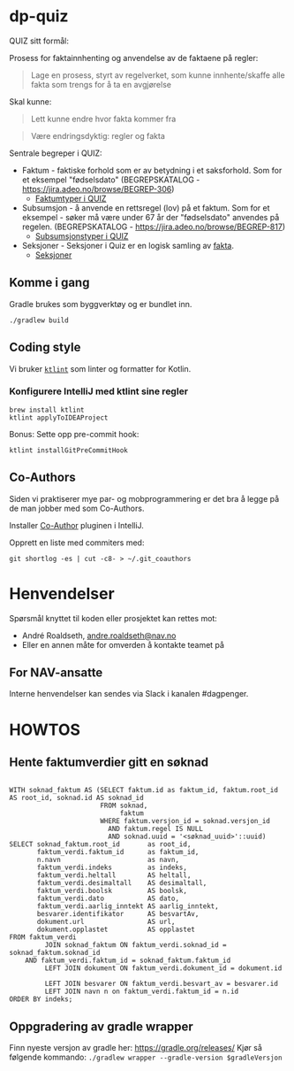 # dp-quiz

QUIZ sitt formål: 

Prosess for faktainnhenting og anvendelse av de faktaene på regler: 

> Lage en prosess, styrt av regelverket, som kunne innhente/skaffe alle fakta som trengs for å ta en avgjørelse

Skal kunne:
> Lett kunne endre hvor fakta kommer fra

> Være endringsdyktig: regler og fakta

Sentrale begreper i QUIZ:

* Faktum - faktiske forhold som er av betydning i et saksforhold. Som for et eksempel "fødselsdato" (BEGREPSKATALOG - https://jira.adeo.no/browse/BEGREP-306)
  * [Faktumtyper i QUIZ](doc/mvp/faktumtyper/README.md) 
* Subsumsjon - å anvende en rettsregel (lov) på et faktum. Som for et eksempel - søker må være under 67 år der "fødselsdato" anvendes på regelen. (BEGREPSKATALOG - https://jira.adeo.no/browse/BEGREP-817)
  * [Subsumsjonstyper i QUIZ](doc/mvp/subsumsjonstyper/README.md) 
* Seksjoner - Seksjoner i Quiz er en logisk samling av [fakta](doc/mvp/faktumtyper/README.md).
  * [Seksjoner](doc/mvp/seksjon/seksjon.md) 
## Komme i gang

Gradle brukes som byggverktøy og er bundlet inn.

`./gradlew build`

## Coding style

Vi bruker [`ktlint`](https://github.com/pinterest/ktlint) som linter og formatter for Kotlin.

### Konfigurere IntelliJ med ktlint sine regler

```
brew install ktlint
ktlint applyToIDEAProject
```

Bonus: Sette opp pre-commit hook:

```
ktlint installGitPreCommitHook
```

## Co-Authors

Siden vi praktiserer mye par- og mobprogrammering er det bra å legge på de man
jobber med som Co-Authors.

Installer [Co-Author](https://plugins.jetbrains.com/plugin/10952-co-author)
pluginen i IntelliJ.

Opprett en liste med commiters med:

```
git shortlog -es | cut -c8- > ~/.git_coauthors
```

# Henvendelser

Spørsmål knyttet til koden eller prosjektet kan rettes mot:

* André Roaldseth, andre.roaldseth@nav.no
* Eller en annen måte for omverden å kontakte teamet på

## For NAV-ansatte

Interne henvendelser kan sendes via Slack i kanalen #dagpenger.


# HOWTOS

## Hente faktumverdier gitt en søknad

```postgresql

WITH soknad_faktum AS (SELECT faktum.id as faktum_id, faktum.root_id AS root_id, soknad.id AS soknad_id
                       FROM soknad,
                            faktum
                       WHERE faktum.versjon_id = soknad.versjon_id
                         AND faktum.regel IS NULL
                         AND soknad.uuid = '<søknad_uuid>'::uuid)
SELECT soknad_faktum.root_id       as root_id,
       faktum_verdi.faktum_id      as faktum_id,
       n.navn                      as navn,
       faktum_verdi.indeks         as indeks,
       faktum_verdi.heltall        AS heltall,
       faktum_verdi.desimaltall    AS desimaltall,
       faktum_verdi.boolsk         AS boolsk,
       faktum_verdi.dato           AS dato,
       faktum_verdi.aarlig_inntekt AS aarlig_inntekt,
       besvarer.identifikator      AS besvartAv,
       dokument.url                AS url,
       dokument.opplastet          AS opplastet
FROM faktum_verdi
         JOIN soknad_faktum ON faktum_verdi.soknad_id = soknad_faktum.soknad_id
    AND faktum_verdi.faktum_id = soknad_faktum.faktum_id
         LEFT JOIN dokument ON faktum_verdi.dokument_id = dokument.id

         LEFT JOIN besvarer ON faktum_verdi.besvart_av = besvarer.id
         LEFT JOIN navn n on faktum_verdi.faktum_id = n.id
ORDER BY indeks;
```

## Oppgradering av gradle wrapper
Finn nyeste versjon av gradle her: https://gradle.org/releases/
Kjør så følgende kommando:
```./gradlew wrapper --gradle-version $gradleVersjon```

